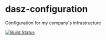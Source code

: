 dasz-configuration
==================

Configuration for my company's infrastructure

[![Build Status](https://travis-ci.org/DavidS/dasz-configuration.png?branch=master)](https://travis-ci.org/DavidS/dasz-configuration)

